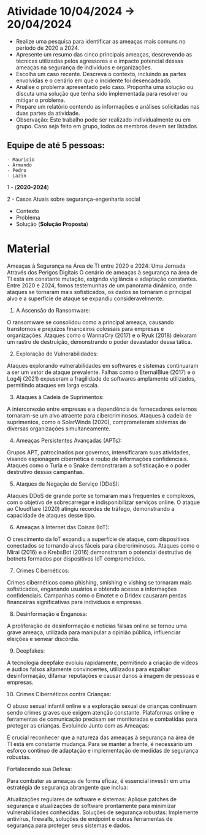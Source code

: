 # Atividade 10/04/2024 -> 20/04/2024
- Realize uma pesquisa para identificar as ameaças mais comuns no período de 2020 a 2024.
- Apresente um resumo das cinco principais ameaças, descrevendo as técnicas utilizadas pelos agressores e o impacto potencial dessas ameaças na segurança de indivíduos e organizações.
- Escolha um caso recente. Descreva o contexto, incluindo as partes envolvidas e o cenário em que o incidente foi desencadeado.
- Analise o problema apresentado pelo caso.
Proponha uma solução ou discuta uma solução que tenha sido implementada para resolver ou mitigar o problema.
- Prepare um relatório contendo as informações e análises solicitadas nas duas partes da atividade.
- Observação: Este trabalho pode ser realizado individualmente ou em grupo. Caso seja feito em grupo, todos os membros devem ser listados.

## Equipe de até 5 pessoas:
    - Mauricio
    - Armando
    - Pedro
    - Lazin

1 -      (**2020-2024**)

2 - Casos Atuais sobre segurança-engenharia social
 - Contexto
 - Problema
 - Solução (**Solução Proposta**)



# Material

Ameaças à Segurança na Área de TI entre 2020 e 2024: Uma Jornada Através dos Perigos Digitais
O cenário de ameaças à segurança na área de TI está em constante mutação, exigindo vigilância e adaptação constantes. Entre 2020 e 2024, fomos testemunhas de um panorama dinâmico, onde ataques se tornaram mais sofisticados, os dados se tornaram o principal alvo e a superfície de ataque se expandiu consideravelmente.

1. A Ascensão do Ransomware:

O ransomware se consolidou como a principal ameaça, causando transtornos e prejuízos financeiros colossais para empresas e organizações. Ataques como o WannaCry (2017) e o Ryuk (2018) deixaram um rastro de destruição, demonstrando o poder devastador dessa tática.

2. Exploração de Vulnerabilidades:

Ataques explorando vulnerabilidades em softwares e sistemas continuaram a ser um vetor de ataque prevalente. Falhas como o EternalBlue (2017) e o Log4j (2021) expuseram a fragilidade de softwares amplamente utilizados, permitindo ataques em larga escala.

3. Ataques à Cadeia de Suprimentos:

A interconexão entre empresas e a dependência de fornecedores externos tornaram-se um alvo atraente para cibercriminosos. Ataques à cadeia de suprimentos, como o SolarWinds (2020), comprometeram sistemas de diversas organizações simultaneamente.

4. Ameaças Persistentes Avançadas (APTs):

Grupos APT, patrocinados por governos, intensificaram suas atividades, visando espionagem cibernética e roubo de informações confidenciais. Ataques como o Turla e o Snake demonstraram a sofisticação e o poder destrutivo dessas campanhas.

5. Ataques de Negação de Serviço (DDoS):

Ataques DDoS de grande porte se tornaram mais frequentes e complexos, com o objetivo de sobrecarregar e indisponibilizar serviços online. O ataque ao Cloudflare (2020) atingiu recordes de tráfego, demonstrando a capacidade de ataques desse tipo.

6. Ameaças à Internet das Coisas (IoT):

O crescimento da IoT expandiu a superfície de ataque, com dispositivos conectados se tornando alvos fáceis para cibercriminosos. Ataques como o Mirai (2016) e o KrebsBot (2016) demonstraram o potencial destrutivo de botnets formados por dispositivos IoT comprometidos.

7. Crimes Cibernéticos:

Crimes cibernéticos como phishing, smishing e vishing se tornaram mais sofisticados, enganando usuários e obtendo acesso a informações confidenciais. Campanhas como o Emotet e o Dridex causaram perdas financeiras significativas para indivíduos e empresas.

8. Desinformação e Enganosa:

A proliferação de desinformação e notícias falsas online se tornou uma grave ameaça, utilizada para manipular a opinião pública, influenciar eleições e semear discórdia.

9. Deepfakes:

A tecnologia deepfake evoluiu rapidamente, permitindo a criação de vídeos e áudios falsos altamente convincentes, utilizados para espalhar desinformação, difamar reputações e causar danos à imagem de pessoas e empresas.

10. Crimes Cibernéticos contra Crianças:

O abuso sexual infantil online e a exploração sexual de crianças continuam sendo crimes graves que exigem atenção constante. Plataformas online e ferramentas de comunicação precisam ser monitoradas e combatidas para proteger as crianças.
Evoluindo Junto com as Ameaças:

É crucial reconhecer que a natureza das ameaças à segurança na área de TI está em constante mudança. Para se manter à frente, é necessário um esforço contínuo de adaptação e implementação de medidas de segurança robustas.

Fortalecendo sua Defesa:

Para combater as ameaças de forma eficaz, é essencial investir em uma estratégia de segurança abrangente que inclua:

Atualizações regulares de software e sistemas: Aplique patches de segurança e atualizações de software prontamente para minimizar vulnerabilidades conhecidas.
Soluções de segurança robustas: Implemente antivírus, firewalls, soluções de endpoint e outras ferramentas de segurança para proteger seus sistemas e dados.
